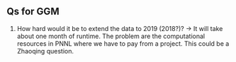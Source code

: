 Qs for GGM
----

1. How hard would it be to extend the data to 2019 (2018?)? -> It will take about one month of runtime. The problem are the computational resources in PNNL where we have to pay from a project. This could be a Zhaoqing question. 
